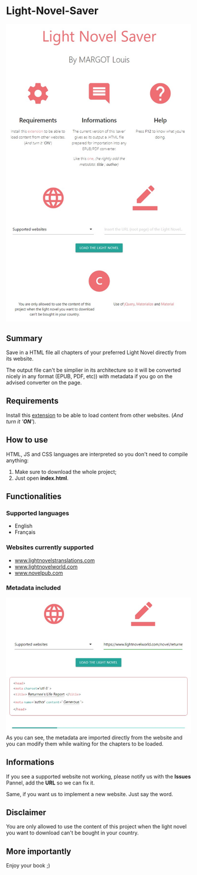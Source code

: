 # Light-Novel-Saver
![Presentation Project](local/img/Light-Novel-Saver.jpg)

## Summary
Save in a HTML file all chapters of your preferred Light Novel directly from its website.

The output file can't be simplier in its architecture so it will be converted nicely in any format (EPUB, PDF, etc)) with metadata if you go on the advised converter on the page.

## Requirements
Install this [extension](https://chrome.google.com/webstore/detail/moesif-origin-cors-change/digfbfaphojjndkpccljibejjbppifbc/related?hl=en-US)
to be able to load content from other websites. (_And turn it '**ON**'_).

## How to use
HTML, JS and CSS languages are interpreted so you don't need to compile anything:
1. Make sure to download the whole project;
2. Just open **index.html**.

## Functionalities
### Supported languages
* English
* Français

### Websites currently supported
* www.lightnovelstranslations.com
* www.lightnovelworld.com
* www.novelpub.com

### Metadata included
![Metadata](local/img/Light-Novel-Saver-metadata.jpg)
As you can see, the metadata are imported directly from the website and you can modify them while waiting for the chapters to be loaded.

## Informations
If you see a supported website not working, please notify us with the **Issues** Pannel, add the **URL** so we can fix it.

Same, if you want us to implement a new website. Just say the word.

## Disclaimer
You are only allowed to use the content of this project when the light novel you want to download can't be bought in your country.

## More importantly
Enjoy your book ;)
